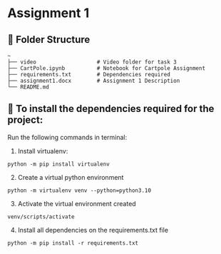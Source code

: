 # Assignment 1


## 📁 Folder Structure

```
~
├── video                   # Video folder for task 3
├── CartPole.ipynb          # Notebook for Cartpole Assignment
├── requirements.txt        # Dependencies required
├── assignment1.docx        # Assignment 1 Description
└── README.md
```


## 📌 To install the dependencies required for the project:
Run the following commands in terminal:

1. Install virtualenv:
```console
python -m pip install virtualenv
```

2. Create a virtual python environment
```console
python -m virtualenv venv --python=python3.10
```

3. Activate the virtual environment created

```console
venv/scripts/activate
```

4. Install all dependencies on the requirements.txt file
```console
python -m pip install -r requirements.txt
```
